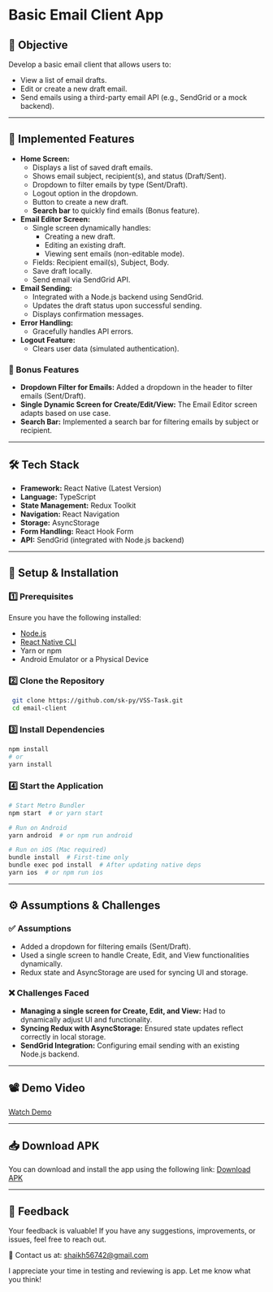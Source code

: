 # Basic Email Client App

## 📌 Objective
Develop a basic email client that allows users to:
- View a list of email drafts.
- Edit or create a new draft email.
- Send emails using a third-party email API (e.g., SendGrid or a mock backend).

---

## 🚀 Implemented Features
- **Home Screen:**
  - Displays a list of saved draft emails.
  - Shows email subject, recipient(s), and status (Draft/Sent).
  - Dropdown to filter emails by type (Sent/Draft).
  - Logout option in the dropdown.
  - Button to create a new draft.
  - **Search bar** to quickly find emails (Bonus feature).
- **Email Editor Screen:**
  - Single screen dynamically handles:
    - Creating a new draft.
    - Editing an existing draft.
    - Viewing sent emails (non-editable mode).
  - Fields: Recipient email(s), Subject, Body.
  - Save draft locally.
  - Send email via SendGrid API.
- **Email Sending:**
  - Integrated with a Node.js backend using SendGrid.
  - Updates the draft status upon successful sending.
  - Displays confirmation messages.
- **Error Handling:**
  - Gracefully handles API errors.
- **Logout Feature:**
  - Clears user data (simulated authentication).

### 🎯 Bonus Features
- **Dropdown Filter for Emails:** Added a dropdown in the header to filter emails (Sent/Draft).
- **Single Dynamic Screen for Create/Edit/View:** The Email Editor screen adapts based on use case.
- **Search Bar:** Implemented a search bar for filtering emails by subject or recipient.

---

## 🛠️ Tech Stack
- **Framework:** React Native (Latest Version)
- **Language:** TypeScript
- **State Management:** Redux Toolkit
- **Navigation:** React Navigation
- **Storage:** AsyncStorage
- **Form Handling:** React Hook Form
- **API:** SendGrid (integrated with Node.js backend)

---

## 🔧 Setup & Installation

### 1️⃣ Prerequisites
Ensure you have the following installed:
- [Node.js](https://nodejs.org/)
- [React Native CLI](https://reactnative.dev/docs/environment-setup)
- Yarn or npm
- Android Emulator or a Physical Device

### 2️⃣ Clone the Repository
```sh
 git clone https://github.com/sk-py/VSS-Task.git
 cd email-client
```

### 3️⃣ Install Dependencies
```sh
npm install
# or
yarn install
```

### 4️⃣ Start the Application
```sh
# Start Metro Bundler
npm start  # or yarn start

# Run on Android
yarn android  # or npm run android

# Run on iOS (Mac required)
bundle install  # First-time only
bundle exec pod install  # After updating native deps
yarn ios  # or npm run ios
```

---

## ⚙️ Assumptions & Challenges
### ✅ Assumptions
- Added a dropdown for filtering emails (Sent/Draft).
- Used a single screen to handle Create, Edit, and View functionalities dynamically.
- Redux state and AsyncStorage are used for syncing UI and storage.

### ❌ Challenges Faced
- **Managing a single screen for Create, Edit, and View:** Had to dynamically adjust UI and functionality.
- **Syncing Redux with AsyncStorage:** Ensured state updates reflect correctly in local storage.
- **SendGrid Integration:** Configuring email sending with an existing Node.js backend.

---

## 📽️ Demo Video
[Watch Demo](https://drive.google.com/file/d/1nUjNscb0FUei1ofPetGli6iMIai-2f0-/view?usp=drivesdk)

---

## 📥 Download APK
You can download and install the app using the following link:
[Download APK](https://drive.google.com/file/d/1VAoJMcn3Elqx3l3Lmksh1C40zzJeqIvE/view?usp=drive_web)

---

## 📢 Feedback
Your feedback is valuable! If you have any suggestions, improvements, or issues, feel free to reach out.

📩 Contact us at: [shaikh56742@gmail.com](mailto:shaikh56742@gmail.com)

I appreciate your time in testing and reviewing is app. Let me know what you think!

